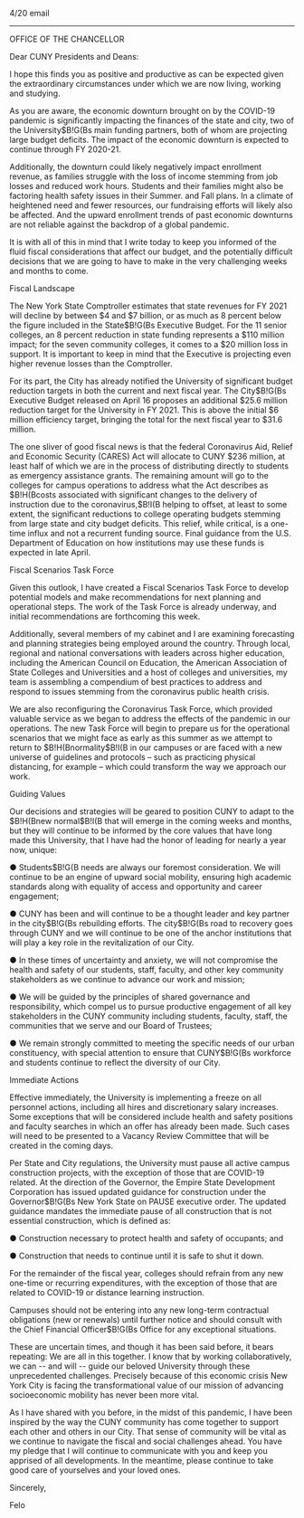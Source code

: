 4/20 email

-----

OFFICE OF THE CHANCELLOR

 

Dear CUNY Presidents and Deans:

 

I hope this finds you as positive and productive as can be expected given the extraordinary circumstances under which we are now living, working and studying.

 

As you are aware, the economic downturn brought on by the COVID-19 pandemic is significantly impacting the finances of the state and city, two of the University\$B!G(Bs main funding partners, both of whom are projecting large budget deficits. The impact of the economic downturn is expected to continue through FY 2020-21.

 

Additionally, the downturn could likely negatively impact enrollment revenue, as families struggle with the loss of income stemming from job losses and reduced work hours. Students and their families might also be factoring health safety issues in their Summer. and Fall plans. In a climate of heightened need and fewer resources, our fundraising efforts will likely also be affected. And the upward enrollment trends of past economic downturns are not reliable against the backdrop of a global pandemic.

 

It is with all of this in mind that I write today to keep you informed of the fluid fiscal considerations that affect our budget, and the potentially difficult decisions that we are going to have to make in the very challenging weeks and months to come.

 

Fiscal Landscape

 

The New York State Comptroller estimates that state revenues for FY 2021 will decline by between \$4 and \$7 billion, or as much as 8 percent below the figure included in the State\$B!G(Bs Executive Budget. For the 11 senior colleges, an 8 percent reduction in state funding represents a \$110 million impact; for the seven community colleges, it comes to a \$20 million loss in support. It is important to keep in mind that the Executive is projecting even higher revenue losses than the Comptroller.

 

For its part, the City has already notified the University of significant budget reduction targets in both the current and next fiscal year. The City\$B!G(Bs Executive Budget released on April 16 proposes an additional \$25.6 million reduction target for the University in FY 2021. This is above the initial \$6 million efficiency target, bringing the total for the next fiscal year to \$31.6 million.

 

The one sliver of good fiscal news is that the federal Coronavirus Aid, Relief and Economic Security (CARES) Act will allocate to CUNY \$236 million, at least half of which we are in the process of distributing directly to students as emergency assistance grants. The remaining amount will go to the colleges for campus operations to address what the Act describes as \$B!H(Bcosts associated with significant changes to the delivery of instruction due to the coronavirus,\$B!I(B helping to offset, at least to some extent, the significant reductions to college operating budgets stemming from large state and city budget deficits. This relief, while critical, is a one-time influx and not a recurrent funding source. Final guidance from the U.S. Department of Education on how institutions may use these funds is expected in late April.

 

Fiscal Scenarios Task Force

 

Given this outlook, I have created a Fiscal Scenarios Task Force to develop potential models and make recommendations for next planning and operational steps. The work of the Task Force is already underway, and initial recommendations are forthcoming this week.

 

Additionally, several members of my cabinet and I are examining forecasting and planning strategies being employed around the country. Through local, regional and national conversations with leaders across higher education, including the American Council on Education, the American Association of State Colleges and Universities and a host of colleges and universities, my team is assembling a compendium of best practices to address and respond to issues stemming from the coronavirus public health crisis.

 

We are also reconfiguring the Coronavirus Task Force, which provided valuable service as we began to address the effects of the pandemic in our operations. The new Task Force will begin to prepare us for the operational scenarios that we might face as early as this summer as we attempt to return to \$B!H(Bnormality\$B!I(B in our campuses or are faced with a new universe of guidelines and protocols – such as practicing physical distancing, for example – which could transform the way we approach our work.

 

Guiding Values

 

Our decisions and strategies will be geared to position CUNY to adapt to the \$B!H(Bnew normal\$B!I(B that will emerge in the coming weeks and months, but they will continue to be informed by the core values that have long made this University, that I have had the honor of leading for nearly a year now, unique:

●      Students\$B!G(B needs are always our foremost consideration. We will continue to be an engine of upward social mobility, ensuring high academic standards along with equality of access and opportunity and career engagement;

 

●      CUNY has been and will continue to be a thought leader and key partner in the city\$B!G(Bs rebuilding efforts. The city\$B!G(Bs road to recovery goes through CUNY and we will continue to be one of the anchor institutions that will play a key role in the revitalization of our City.

 

●      In these times of uncertainty and anxiety, we will not compromise the health and safety of our students, staff, faculty, and other key community stakeholders as we continue to advance our work and mission;

 

●      We will be guided by the principles of shared governance and responsibility, which compel us to pursue productive engagement of all key stakeholders in the CUNY community including students, faculty, staff, the communities that we serve and our Board of Trustees;

 

●      We remain strongly committed to meeting the specific needs of our urban constituency, with special attention to ensure that CUNY\$B!G(Bs workforce and students continue to reflect the diversity of our City.

 

Immediate Actions

 

Effective immediately, the University is implementing a freeze on all personnel actions, including all hires and discretionary salary increases. Some exceptions that will be considered include health and safety positions and faculty searches in which an offer has already been made. Such cases will need to be presented to a Vacancy Review Committee that will be created in the coming days.

 

Per State and City regulations, the University must pause all active campus construction projects, with the exception of those that are COVID-19 related. At the direction of the Governor, the Empire State Development Corporation has issued updated guidance for construction under the Governor\$B!G(Bs New York State on PAUSE executive order. The updated guidance mandates the immediate pause of all construction that is not essential construction, which is defined as:

● Construction necessary to protect health and safety of occupants; and

● Construction that needs to continue until it is safe to shut it down. 

 

For the remainder of the fiscal year, colleges should refrain from any new one-time or recurring expenditures, with the exception of those that are related to COVID-19 or distance learning instruction.

 

Campuses should not be entering into any new long-term contractual obligations (new or renewals) until further notice and should consult with the Chief Financial Officer\$B!G(Bs Office for any exceptional situations. 

 

These are uncertain times, and though it has been said before, it bears repeating: We are all in this together. I know that by working collaboratively, we can -- and will -- guide our beloved University through these unprecedented challenges. Precisely because of this economic crisis New York City is facing the transformational value of our mission of advancing socioeconomic mobility has never been more vital.  

 

As I have shared with you before, in the midst of this pandemic, I have been inspired by the way the CUNY community has come together to support each other and others in our City. That sense of community will be vital as we continue to navigate the fiscal and social challenges ahead. You have my pledge that I will continue to communicate with you and keep you apprised of all developments. In the meantime, please continue to take good care of yourselves and your loved ones.

 

Sincerely,

 

Felo
